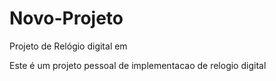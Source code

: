 # Novo-Projeto
Projeto de Relógio digital em

Este é um projeto pessoal de implementacao de relogio digital

